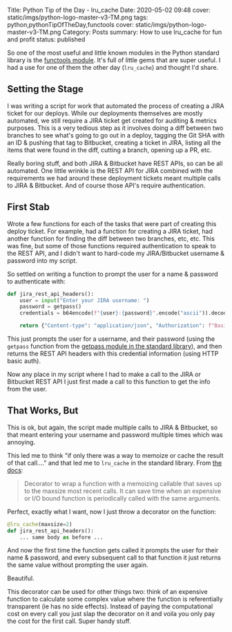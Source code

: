 Title: Python Tip of the Day - lru_cache
Date: 2020-05-02 09:48
cover: static/imgs/python-logo-master-v3-TM.png
tags: python,pythonTipOfTheDay,functools
cover: static/imgs/python-logo-master-v3-TM.png
Category: Posts
summary: How to use lru_cache for fun and profit
status: published

So one of the most useful and little known modules in the Python standard
library is the [functools
module](https://docs.python.org/3/library/functools.html).  It's full of little
gems that are super useful.  I had a use for one of them the other day
(`lru_cache`) and thought I'd share.

## Setting the Stage

I was writing a script for work that automated the process of creating a JIRA
ticket for our deploys.  While our deployments themselves are mostly automated,
we still require a JIRA ticket get created for auditing & metrics purposes.
This is a very tedious step as it involves doing a diff between two branches to
see what's going to go out in a deploy, tagging the Git SHA with an ID & pushing
that tag to Bitbucket, creating a ticket in JIRA, listing all the items that
were found in the diff, cutting a branch, opening up a PR, etc.

Really boring stuff, and both JIRA & Bitbucket have REST APIs, so can be all
automated.  One little wrinkle is the REST API for JIRA combined with the
requirements we had around these deployment tickets meant multiple calls to JIRA
& Bitbucket.  And of course those API's require authentication.

## First Stab

Wrote a few functions for each of the tasks that were part of creating this
deploy ticket.  For example, had a function for creating a JIRA ticket, had another
function for finding the diff between two branches, etc, etc.  This was fine,
but some of those functions required authentication to speak to the REST API, and I didn't want to
hard-code my JIRA/Bitbucket username & password into my script.

So settled on writing a function to prompt the user for a name & password to
authenticate with:

```python
def jira_rest_api_headers():
    user = input("Enter your JIRA username: ")
    password = getpass()
    credentials = b64encode(f"{user}:{password}".encode("ascii")).decode("ascii")

    return {"Content-type": "application/json", "Authorization": f"Basic {credentials}"}
```

This just prompts the user for a username, and their password (using the
`getpass` function from the [getpass module in the standard
library](https://docs.python.org/3/library/getpass.html)), and then returns the
REST API headers with this credential information (using HTTP basic auth).

Now any place in my script where I had to make a call to the JIRA or Bitbucket
REST API I just first made a call to this function to get the info from the
user.

## That Works, But

This is ok, but again, the script made multiple calls to JIRA & Bitbucket, so
that meant entering your username and password multiple times which was
annoying.

This led me to think "if only there was a way to memoize or cache the result of
that call...." and that led me to `lru_cache` in the standard library.  From [the
docs](https://docs.python.org/3/library/functools.html#functools.lru_cache):

> Decorator to wrap a function with a memoizing callable that saves up to the
> maxsize most recent calls. It can save time when an expensive or I/O bound
> function is periodically called with the same arguments.

Perfect, exactly what I want, now I just throw a decorator on the function:

```python
@lru_cache(maxsize=2)
def jira_rest_api_headers():
    ... same body as before ...
```

And now the first time the function gets called it prompts the user for their
name & password, and every subsequent call to that function it just returns the
same value without prompting the user again.

Beautiful.

This decorator can be used for other things two: think of an expensive function
to calculate some complex value where the function is referentially transparent
(ie has no side effects).  Instead of paying the computational cost on every
call you just slap the decorator on it and voila you only pay the cost for the
first call.  Super handy stuff.
